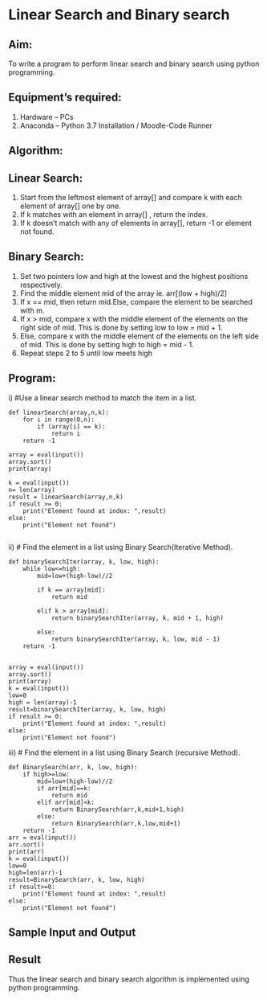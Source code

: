 # Linear Search and Binary search
## Aim:
To write a program to perform linear search and binary search using python programming.
## Equipment’s required:
1.	Hardware – PCs
2.	Anaconda – Python 3.7 Installation / Moodle-Code Runner
## Algorithm:
## Linear Search:
1.	Start from the leftmost element of array[] and compare k with each element of array[] one by one.
2.	If k matches with an element in array[] , return the index.
3.	If k doesn’t match with any of elements in array[], return -1 or element not found.
## Binary Search:
1.	Set two pointers low and high at the lowest and the highest positions respectively.
2.	Find the middle element mid of the array ie. arr[(low + high)/2]
3.	If x == mid, then return mid.Else, compare the element to be searched with m.
4.	If x > mid, compare x with the middle element of the elements on the right side of mid. This is done by setting low to low = mid + 1.
5.	Else, compare x with the middle element of the elements on the left side of mid. This is done by setting high to high = mid - 1.
6.	Repeat steps 2 to 5 until low meets high
## Program:
i)	#Use a linear search method to match the item in a list.
```
def linearSearch(array,n,k):
    for i in range(0,n):
        if (array[i] == k):
            return i
    return -1
    
array = eval(input())
array.sort()
print(array)

k = eval(input()) 
n= len(array)
result = linearSearch(array,n,k)
if result >= 0:
    print("Element found at index: ",result)
else:
    print("Element not found")
    
```
ii)	# Find the element in a list using Binary Search(Iterative Method).
```
def binarySearchIter(array, k, low, high):
    while low<=high:
        mid=low+(high-low)//2

        if k == array[mid]:
            return mid

        elif k > array[mid]:        
            return binarySearchIter(array, k, mid + 1, high)

        else:                              
            return binarySearchIter(array, k, low, mid - 1)
    return -1
    
    
array = eval(input())
array.sort()
print(array)
k = eval(input())
low=0
high = len(array)-1
result=binarySearchIter(array, k, low, high)
if result >= 0:
    print("Element found at index: ",result)
else:
    print("Element not found")
```
iii)	# Find the element in a list using Binary Search (recursive Method).
```
def BinarySearch(arr, k, low, high):
    if high>=low:
        mid=low+(high-low)//2
        if arr[mid]==k:
            return mid
        elif arr[mid]<k:
            return BinarySearch(arr,k,mid+1,high)
        else:
            return BinarySearch(arr,k,low,mid+1)
    return -1
arr = eval(input())
arr.sort()
print(arr)
k = eval(input()) 
low=0
high=len(arr)-1
result=BinarySearch(arr, k, low, high)
if result>=0:
    print("Element found at index: ",result)
else:
    print("Element not found")
```
## Sample Input and Output






## Result
Thus the linear search and binary search algorithm is implemented using python programming.
